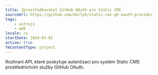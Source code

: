 ```yaml
---
title: Zprostředkovatel GitHub OAuth pro Static CMS
sourceUrl: https://github.com/dallyh/static-cms-gh-oauth-provider
tags:
    - astrojs
    - web
locale: cs
startDate: 2024-01-01
active: true
fmContentType: project
---
```


Rozhraní API, které poskytuje autentizaci pro systém Static CMS prostřednictvím služby GitHub OAuth.
